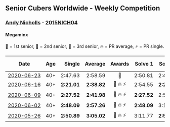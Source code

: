 ## Senior Cubers Worldwide - Weekly Competition
### [Andy Nicholls](../andy_nicholls.md) - [2015NICH04](https://www.worldcubeassociation.org/persons/2015NICH04?event=minx)
#### Megaminx

🥇 = 1st senior, 🥈 = 2nd senior, 🥉 = 3rd senior, 🔥 = PR average, ⚡ = PR single.

| Date | Age | Single | Average | Awards | Solve 1 | Solve 2 | Solve 3 | Solve 4 | Solve 5 | Video |
| :--: | :--: | --: | --: | :--: | --: | --: | --: | --: | --: | :-- |
| [<span style="white-space: nowrap">2020-06-23</span>](../../results/minx/2020-06-23.md) | 40+ | 2:47.63 | 2:58.59 | 🥈 | 2:50.81 | 2:47.63 | 3:17.34 | DNS | DNS | [Link](https://www.facebook.com/events/722150235200875/permalink/726569791425586/) |
| [<span style="white-space: nowrap">2020-06-16</span>](../../results/minx/2020-06-16.md) | 40+ | **2:21.01** | **2:38.82** | <span style="white-space: nowrap">🥈 🔥 ⚡</span> | 2:54.55 | **2:21.01** | 2:40.89 | DNS | DNS | [Link](https://www.facebook.com/events/604103587178706/permalink/606984593557272/) |
| [<span style="white-space: nowrap">2020-06-09</span>](../../results/minx/2020-06-09.md) | 40+ | **2:27.52** | **2:41.98** | <span style="white-space: nowrap">🥈 🔥 ⚡</span> | **2:27.52** | 2:50.05 | 2:48.36 | DNS | DNS | [Link](https://www.facebook.com/events/903549840109576/permalink/904277553370138/) |
| [<span style="white-space: nowrap">2020-06-02</span>](../../results/minx/2020-06-02.md) | 40+ | **2:48.09** | **2:57.26** | <span style="white-space: nowrap">🥈 🔥 ⚡</span> | **2:48.09** | 3:15.37 | 2:48.32 | DNS | DNS | [Link](https://www.facebook.com/events/3373950429496747/permalink/3374518846106572/) |
| [<span style="white-space: nowrap">2020-05-26</span>](../../results/minx/2020-05-26.md) | 40+ | **2:50.89** | **3:05.02** | <span style="white-space: nowrap">🥈 🔥 ⚡</span> | 3:11.77 | **2:50.89** | 3:12.40 | DNS | DNS | [Link](https://www.facebook.com/events/688407551989463/permalink/690047708492114/) |


<!-- Global site tag (gtag.js) - Google Analytics -->
<script async src="https://www.googletagmanager.com/gtag/js?id=UA-86348435-3"></script>
<script>window.dataLayer = window.dataLayer || []; function gtag() {dataLayer.push(arguments);} gtag('js', new Date()); gtag('config', 'UA-86348435-3');</script>

